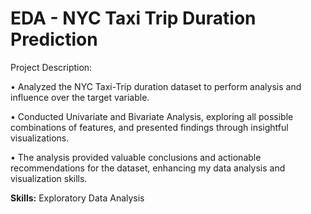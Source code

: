 # EDA - NYC Taxi Trip Duration Prediction
Project Description:

•	Analyzed the NYC Taxi-Trip duration dataset to perform analysis and influence over the target variable.

•	Conducted Univariate and Bivariate Analysis, exploring all possible combinations of features, and presented findings through insightful visualizations. 

•	The analysis provided valuable conclusions and actionable recommendations for the dataset, enhancing my data analysis and visualization skills.

**Skills:** Exploratory Data Analysis
